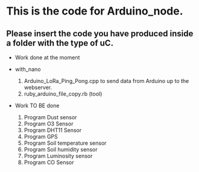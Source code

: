 

# This is the code for Arduino_node.
## Please insert the code you have produced inside a folder with the type of uC.
* Work done at the moment 
* with_nano
	1. Arduino_LoRa_Ping_Pong.cpp to send data from Arduino up to the webserver.
	2. ruby_arduino_file_copy.rb (tool)

* Work TO BE done
	1. Program Dust sensor
	2. Program O3 Sensor
	3. Program DHT11 Sensor
	4. Program GPS
	5. Program Soil temperature sensor
	6. Program Soil humidity sensor
	7. Program Luminosity sensor
	8. Program CO Sensor

 
